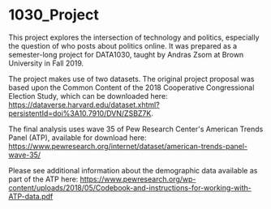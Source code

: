 # 1030_Project

This project explores the intersection of technology and politics, especially the question of who posts about politics online. It was prepared as a semester-long project for DATA1030, taught by Andras Zsom at Brown University in Fall 2019. 

The project makes use of two datasets. The original project proposal was based upon the Common Content of the 2018 Cooperative Congressional Election Study, which can be downloaded here: https://dataverse.harvard.edu/dataset.xhtml?persistentId=doi%3A10.7910/DVN/ZSBZ7K.

The final analysis uses wave 35 of Pew Research Center's American Trends Panel (ATP), available for download here: https://www.pewresearch.org/internet/dataset/american-trends-panel-wave-35/

Please see additional information about the demographic data available as part of the ATP here: https://www.pewresearch.org/wp-content/uploads/2018/05/Codebook-and-instructions-for-working-with-ATP-data.pdf

